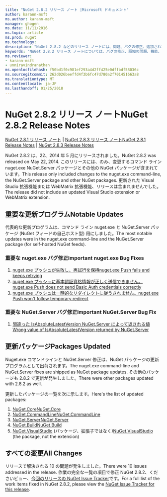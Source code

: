 ```yaml
---
title: "NuGet 2.8.2 リリース ノート |Microsoft ドキュメント"
author: karann-msft
ms.author: karann-msft
manager: ghogen
ms.date: 11/11/2016
ms.topic: article
ms.prod: nuget
ms.technology: 
description: "NuGet 2.8.2 などのリリース ノートには、問題、バグの修正、追加された機能、および Dcr が知られています。"
keywords: "NuGet 2.8.2 リリース ノートについては、バグの修正、既知の問題、機能、Dcr を追加します。"
ms.reviewer:
- karann-msft
- unniravindranathan
ms.openlocfilehash: f50bd1f0c981ef293a4d2ff425e0dffbdf58036c
ms.sourcegitcommit: 262d026beeffd4f3b6fc47d780a2f701451663a8
ms.translationtype: MT
ms.contentlocale: ja-JP
ms.lasthandoff: 01/25/2018
---
```

# <a name="nuget-282-release-notes"></a><span data-ttu-id="cc2df-104">NuGet 2.8.2 リリース ノート</span><span class="sxs-lookup"><span data-stu-id="cc2df-104">NuGet 2.8.2 Release Notes</span></span>

<span data-ttu-id="cc2df-105">[NuGet 2.8.1 リリース ノート](../release-notes/nuget-2.8.1.md) | [NuGet 2.8.3 リリース ノート](../release-notes/nuget-2.8.3.md)</span><span class="sxs-lookup"><span data-stu-id="cc2df-105">[NuGet 2.8.1 Release Notes](../release-notes/nuget-2.8.1.md) | [NuGet 2.8.3 Release Notes](../release-notes/nuget-2.8.3.md)</span></span>

<span data-ttu-id="cc2df-106">NuGet 2.8.2 は、22、2014 年 5 月にリリースされました。</span><span class="sxs-lookup"><span data-stu-id="cc2df-106">NuGet 2.8.2 was released on May 22, 2014.</span></span>  <span data-ttu-id="cc2df-107">このリリースには、のみ、変更するコマンド ライン nuget.exe NuGet.Server パッケージとその他の NuGet パッケージが含まれています。</span><span class="sxs-lookup"><span data-stu-id="cc2df-107">This release only included changes to the nuget.exe command-line, the NuGet.Server package and other NuGet packages.</span></span>  <span data-ttu-id="cc2df-108">更新された Visual Studio 拡張機能または WebMatrix 拡張機能、リリースは含まれませんでした。</span><span class="sxs-lookup"><span data-stu-id="cc2df-108">The release did not include an updated Visual Studio extension or WebMatrix extension.</span></span>

## <a name="notable-updates"></a><span data-ttu-id="cc2df-109">重要な更新プログラム</span><span class="sxs-lookup"><span data-stu-id="cc2df-109">Notable Updates</span></span>

<span data-ttu-id="cc2df-110">代表的な更新プログラムは、コマンド ライン nuget.exe と NuGet.Server パッケージ (NuGet フィードの自己ホスト型) 用にしました。</span><span class="sxs-lookup"><span data-stu-id="cc2df-110">The most notable updates were in the nuget.exe command-line and the NuGet.Server package (for self-hosted NuGet feeds).</span></span>

### <a name="important-nugetexe-bug-fixes"></a><span data-ttu-id="cc2df-111">重要な nuget.exe バグ修正</span><span class="sxs-lookup"><span data-stu-id="cc2df-111">Important nuget.exe Bug Fixes</span></span>

1. [<span data-ttu-id="cc2df-112">nuget.exe プッシュが失敗し、再試行を保持</span><span class="sxs-lookup"><span data-stu-id="cc2df-112">nuget.exe Push fails and keeps retrying</span></span>](https://nuget.codeplex.com/workitem/4000)
1. [<span data-ttu-id="cc2df-113">nuget.exe プッシュに基本認証資格情報が正しく送信できません。</span><span class="sxs-lookup"><span data-stu-id="cc2df-113">nuget.exe Push does not send Basic Auth credentials correctly</span></span>](https://nuget.codeplex.com/workitem/4109)
1. [<span data-ttu-id="cc2df-114">nuget.exe プッシュは一時的なリダイレクトに従うされません。</span><span class="sxs-lookup"><span data-stu-id="cc2df-114">nuget.exe Push won't follow temporary redirect</span></span>](https://nuget.codeplex.com/workitem/4050)

### <a name="important-nugetserver-bug-fix"></a><span data-ttu-id="cc2df-115">重要な NuGet.Server バグ修正</span><span class="sxs-lookup"><span data-stu-id="cc2df-115">Important NuGet.Server Bug Fix</span></span>

1. [<span data-ttu-id="cc2df-116">間違った IsAbsoluteLatestVersion NuGet.Server によって返される値</span><span class="sxs-lookup"><span data-stu-id="cc2df-116">Wrong value of IsAbsoluteLatestVersion returned by NuGet.Server</span></span>](https://nuget.codeplex.com/workitem/4147)

## <a name="packages-updated"></a><span data-ttu-id="cc2df-117">更新パッケージ</span><span class="sxs-lookup"><span data-stu-id="cc2df-117">Packages Updated</span></span>

<span data-ttu-id="cc2df-118">Nuget.exe コマンドラインと NuGet.Server 修正は、NuGet パッケージの更新プログラムとして出荷されます。</span><span class="sxs-lookup"><span data-stu-id="cc2df-118">The nuget.exe command-line and NuGet.Server fixes are shipped as NuGet package updates.</span></span>  <span data-ttu-id="cc2df-119">その他のパッケージも 2.8.2 で更新が発生しました。</span><span class="sxs-lookup"><span data-stu-id="cc2df-119">There were other packages updated with 2.8.2 as well.</span></span>

<span data-ttu-id="cc2df-120">更新したパッケージの一覧を次に示します。</span><span class="sxs-lookup"><span data-stu-id="cc2df-120">Here's the list of updated packages:</span></span>

1. [<span data-ttu-id="cc2df-121">NuGet.Core</span><span class="sxs-lookup"><span data-stu-id="cc2df-121">NuGet.Core</span></span>](https://www.nuget.org/packages/NuGet.Core/)
1. [<span data-ttu-id="cc2df-122">NuGet.CommandLine</span><span class="sxs-lookup"><span data-stu-id="cc2df-122">NuGet.CommandLine</span></span>](https://www.nuget.org/packages/NuGet.CommandLine/)
1. [<span data-ttu-id="cc2df-123">NuGet.Server</span><span class="sxs-lookup"><span data-stu-id="cc2df-123">NuGet.Server</span></span>](https://www.nuget.org/packages/NuGet.Server/)
1. [<span data-ttu-id="cc2df-124">NuGet.Build</span><span class="sxs-lookup"><span data-stu-id="cc2df-124">NuGet.Build</span></span>](https://www.nuget.org/packages/NuGet.Build/)
1. <span data-ttu-id="cc2df-125">[NuGet.VisualStudio](https://www.nuget.org/packages/NuGet.VisualStudio/) (パッケージ、拡張子ではなく)</span><span class="sxs-lookup"><span data-stu-id="cc2df-125">[NuGet.VisualStudio](https://www.nuget.org/packages/NuGet.VisualStudio/) (the package, not the extension)</span></span>

## <a name="all-changes"></a><span data-ttu-id="cc2df-126">すべての変更</span><span class="sxs-lookup"><span data-stu-id="cc2df-126">All Changes</span></span>
<span data-ttu-id="cc2df-127">リリースで解決される 10 の問題が発生しました。</span><span class="sxs-lookup"><span data-stu-id="cc2df-127">There were 10 issues addressed in the release.</span></span> <span data-ttu-id="cc2df-128">作業の完全な一覧の項目で修正 NuGet 2.8.2、くださいビュー、[今回のリリースの NuGet Issue Tracker](https://nuget.codeplex.com/workitem/list/advanced?keyword=&status=All&type=All&priority=All&release=NuGet%202.8.2&assignedTo=All&component=All&sortField=LastUpdatedDate&sortDirection=Descending&page=0&reasonClosed=All)です。</span><span class="sxs-lookup"><span data-stu-id="cc2df-128">For a full list of the work items fixed in NuGet 2.8.2, please view the [NuGet Issue Tracker for this release](https://nuget.codeplex.com/workitem/list/advanced?keyword=&status=All&type=All&priority=All&release=NuGet%202.8.2&assignedTo=All&component=All&sortField=LastUpdatedDate&sortDirection=Descending&page=0&reasonClosed=All).</span></span>
